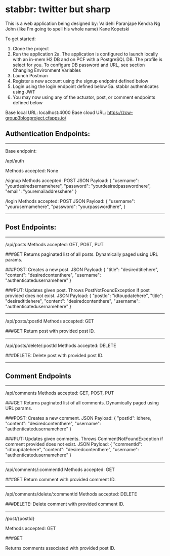 # stabbr: twitter but sharp

This is a web application being designed by:
Vaidehi Paranjape
Kendra Ng
John (like I'm going to spell his whole name)
Kane Kopetski

To get started:
1. Clone the project
2. Run the application
  2a. The application is configured to launch locally with an in-mem H2 DB and on PCF with a PostgreSQL DB. The profile is select for you. To configure DB password and URL, see section Changing Environment Variables
3. Launch Postman
4. Register a new account using the signup endpoint defined below
5. Login using the login endpoint defined below
  5a. stabbr authenticates using JWT
7. You may now using any of the actuator, post, or comment endpoints defined below

Base local URL: localhost:4000
Base cloud URL: https://zcw-group3blogproject.cfapps.io/

## Authentication Endpoints:

------------------

Base endpoint:

/api/auth

Methods accepted: None

/signup
Methods accepted: POST
JSON Payload:
{
"username": "yourdesiredsernamehere",
"password": "yourdesiredpasswordhere",
"email": "youremailaddresshere"
}

/login
Methods accepted: POST
JSON Payload:
{
"username": "yourusernamehere",
"password": "yourpasswordhere",
}

------------------

## Post Endpoints:

------------------

/api/posts
Methods accepted: GET, POST, PUT

###GET
Returns paginated list of all posts. Dynamically paged using URL params.

###POST:
Creates a new post.
JSON Payload:
{
"title": "desiredtitlehere",
"content": "desiredcontenthere",
"username": "authenticatedusernamehere"
}

###PUT:
Updates given post. Throws PostNotFoundException if post provided does not exist.
JSON Payload:
{
"postId": "idtoupdatehere",
"title": "desiredtitlehere",
"content": "desiredcontenthere",
"username": "authenticatedusernamehere"
}

------------------

/api/posts/:postId
Methods accepted: GET

###GET
Return post with provided post ID.

------------------

/api/posts/delete/:postId
Methods accepted: DELETE

###DELETE:
Delete post with provided post ID.

------------------

## Comment Endpoints

------------------

/api/comments
Methods accepted: GET, POST, PUT

###GET
Returns paginated list of all comments. Dynamically paged using URL params.

###POST:
Creates a new comment.
JSON Payload:
{
"postId": idhere,
"content": "desiredcontenthere",
"username": "authenticatedusernamehere"
}

###PUT:
Updates given comments. Throws CommentNotFoundException if comment provided does not exist.
JSON Payload:
{
"commentId": "idtoupdatehere",
"content": "desiredcontenthere",
"username": "authenticatedusernamehere"
}

------------------

/api/comments/:commentId
Methods accepted: GET

###GET
Return comment with provided comment ID.

------------------

/api/comments/delete/:commentId
Methods accepted: DELETE

###DELETE:
Delete comment with provided comment ID.

------------------

/post/{postId}

Methods accepted: GET

###GET

Returns comments associated with provided post ID.


